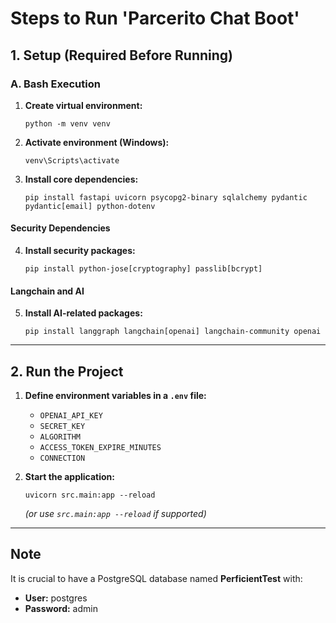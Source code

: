 # Steps to Run 'Parcerito Chat Boot'

## 1. Setup (Required Before Running)

### A. Bash Execution

1. **Create virtual environment:**
   ```
   python -m venv venv
   ```
2. **Activate environment (Windows):**
   ```
   venv\Scripts\activate
   ```
3. **Install core dependencies:**
   ```
   pip install fastapi uvicorn psycopg2-binary sqlalchemy pydantic pydantic[email] python-dotenv
   ```

#### Security Dependencies

4. **Install security packages:**
   ```
   pip install python-jose[cryptography] passlib[bcrypt]
   ```

#### Langchain and AI

5. **Install AI-related packages:**
   ```
   pip install langgraph langchain[openai] langchain-community openai
   ```

---

## 2. Run the Project

1. **Define environment variables in a `.env` file:**

   - `OPENAI_API_KEY`
   - `SECRET_KEY`
   - `ALGORITHM`
   - `ACCESS_TOKEN_EXPIRE_MINUTES`
   - `CONNECTION`

2. **Start the application:**
   ```
   uvicorn src.main:app --reload
   ```
   _(or use `src.main:app --reload` if supported)_

---

## Note

It is crucial to have a PostgreSQL database named **PerficientTest** with:

- **User:** postgres
- **Password:** admin
